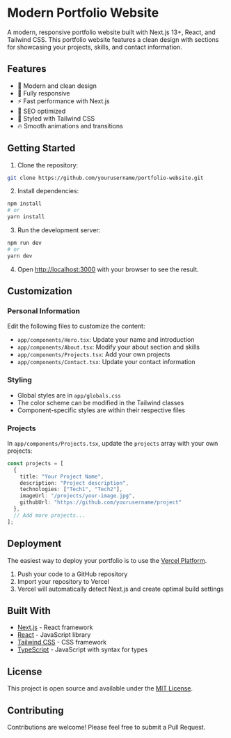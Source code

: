 # Modern Portfolio Website

A modern, responsive portfolio website built with Next.js 13+, React, and Tailwind CSS. This portfolio website features a clean design with sections for showcasing your projects, skills, and contact information.

## Features

- 🎨 Modern and clean design
- 📱 Fully responsive
- ⚡ Fast performance with Next.js
- 🎯 SEO optimized
- 💅 Styled with Tailwind CSS
- 🔥 Smooth animations and transitions

## Getting Started

1. Clone the repository:
```bash
git clone https://github.com/yourusername/portfolio-website.git
```

2. Install dependencies:
```bash
npm install
# or
yarn install
```

3. Run the development server:
```bash
npm run dev
# or
yarn dev
```

4. Open [http://localhost:3000](http://localhost:3000) with your browser to see the result.

## Customization

### Personal Information
Edit the following files to customize the content:

- `app/components/Hero.tsx`: Update your name and introduction
- `app/components/About.tsx`: Modify your about section and skills
- `app/components/Projects.tsx`: Add your own projects
- `app/components/Contact.tsx`: Update your contact information

### Styling
- Global styles are in `app/globals.css`
- The color scheme can be modified in the Tailwind classes
- Component-specific styles are within their respective files

### Projects
In `app/components/Projects.tsx`, update the `projects` array with your own projects:

```typescript
const projects = [
  {
    title: "Your Project Name",
    description: "Project description",
    technologies: ["Tech1", "Tech2"],
    imageUrl: "/projects/your-image.jpg",
    githubUrl: "https://github.com/yourusername/project"
  },
  // Add more projects...
];
```

## Deployment

The easiest way to deploy your portfolio is to use the [Vercel Platform](https://vercel.com/new).

1. Push your code to a GitHub repository
2. Import your repository to Vercel
3. Vercel will automatically detect Next.js and create optimal build settings

## Built With

- [Next.js](https://nextjs.org/) - React framework
- [React](https://reactjs.org/) - JavaScript library
- [Tailwind CSS](https://tailwindcss.com/) - CSS framework
- [TypeScript](https://www.typescriptlang.org/) - JavaScript with syntax for types

## License

This project is open source and available under the [MIT License](LICENSE).

## Contributing

Contributions are welcome! Please feel free to submit a Pull Request. 